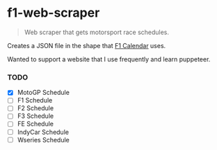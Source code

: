 # f1-web-scraper

> Web scraper that gets motorsport race schedules. 

Creates a JSON file in the shape that [F1 Calendar](https://github.com/sportstimes/f1) uses. 

Wanted to support a website that I use frequently and learn puppeteer.

### TODO
- [x] MotoGP Schedule
- [ ] F1 Schedule
- [ ] F2 Schedule
- [ ] F3 Schedule
- [ ] FE Schedule
- [ ] IndyCar Schedule
- [ ] Wseries Schedule
